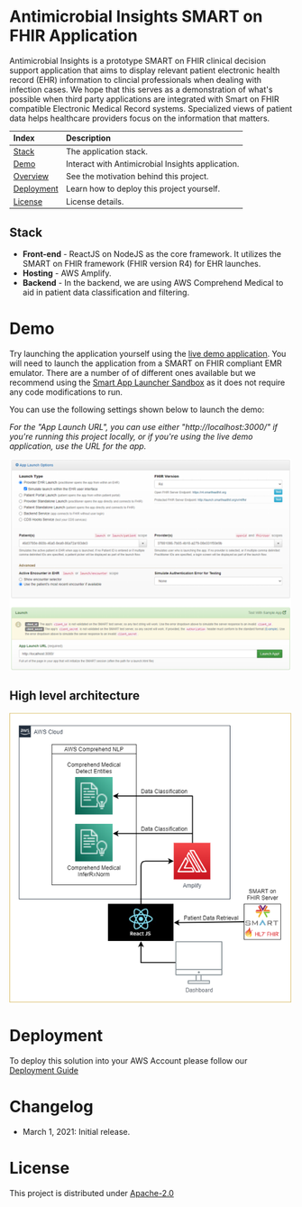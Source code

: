 # Antimicrobial Insights SMART on FHIR Application
Antimicrobial Insights is a prototype SMART on FHIR clinical decision support application that aims to display relevant patient electronic health record (EHR) information to clincial professionals when dealing with infection cases. We hope that this serves as a demonstration of what's possible when third party applications are integrated with Smart on FHIR compatible Electronic Medical Record systems. Specialized views of patient data helps healthcare providers focus on the information that matters.

|Index| Description|
|:----------------|:-----------|
| [Stack](#stack)         |     The application stack.    | 
| [Demo](#demo)         |     Interact with Antimicrobial Insights application.    | 
| [Overview](#overview)         |     See the motivation behind this project.    | 
| [Deployment](#deployment)         |    Learn how to deploy this project yourself. |
| [License](#license)      |     License details.     |


## Stack

* **Front-end** - ReactJS on NodeJS as the core framework. It utilizes the SMART on FHIR framework (FHIR version R4) for EHR launches.
* **Hosting** - AWS Amplify.
* **Backend** - In the backend, we are using AWS Comprehend Medical to aid in patient data classification and filtering. 

# Demo
Try launching the application yourself using the [live demo application](). You will need to launch the application from a SMART on FHIR compliant EMR emulator. There are a number of of different ones available but we recommend using the [Smart App Launcher Sandbox](https://launch.smarthealthit.org/) as it does not require any code modifications to run. 

You can use the following settings shown below to launch the demo:

*For the "App Launch URL", you can use either "http://localhost:3000/" if you're running this project locally, or if you're using the live demo application, use the URL for the app.*

<img src="./docs/images/smartSandbox.png"  width="500"/>


## High level architecture

<img src="./docs/images/architecture_diagram.png"  width="500"/>

# Deployment
To deploy this solution into your AWS Account please follow our [Deployment Guide](./docs/deployment_guide.md)


# Changelog
* March 1, 2021: Initial release.

# License
This project is distributed under  [Apache-2.0](https://github.com/UBC-CIC/antimicrobial_app_smart_fhir/blob/main/LICENSE) 
